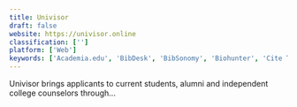 ```yaml
---
title: Univisor
draft: false 
website: https://univisor.online
classification: ['']
platform: ['Web']
keywords: ['Academia.edu', 'BibDesk', 'BibSonomy', 'Biohunter', 'Cite This For Me', 'EasyBib', 'Foxit Reader', 'Google Scholar', 'Hubmed', 'Mendeley', 'Microsoft Academic Search', 'Paperpile', 'Peerlibrary', 'PubMed.gov', 'Qiqqa', 'Quertle', 'ResearchGate', 'Weava', 'Zotero', 'colwiz']
---
```

Univisor brings applicants to current students, alumni and independent college counselors through...